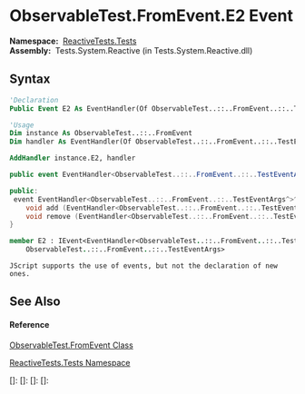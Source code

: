 # ObservableTest.FromEvent.E2 Event

**Namespace:**  [ReactiveTests.Tests](ReactiveTests.Tests\ReactiveTests.Tests.md)  
**Assembly:**  Tests.System.Reactive (in Tests.System.Reactive.dll)

## Syntax

```vb
'Declaration
Public Event E2 As EventHandler(Of ObservableTest..::..FromEvent..::..TestEventArgs)
```

```vb
'Usage
Dim instance As ObservableTest..::..FromEvent
Dim handler As EventHandler(Of ObservableTest..::..FromEvent..::..TestEventArgs)

AddHandler instance.E2, handler
```

```csharp
public event EventHandler<ObservableTest..::..FromEvent..::..TestEventArgs> E2
```

```c++
public:
 event EventHandler<ObservableTest..::..FromEvent..::..TestEventArgs^>^ E2 {
    void add (EventHandler<ObservableTest..::..FromEvent..::..TestEventArgs^>^ value);
    void remove (EventHandler<ObservableTest..::..FromEvent..::..TestEventArgs^>^ value);
}
```

```fsharp
member E2 : IEvent<EventHandler<ObservableTest..::..FromEvent..::..TestEventArgs>,
    ObservableTest..::..FromEvent..::..TestEventArgs>
```

```jscript
JScript supports the use of events, but not the declaration of new ones.
```

## See Also

#### Reference

[ObservableTest.FromEvent Class](ObservableTest.FromEvent\ObservableTest.FromEvent.md)

[ReactiveTests.Tests Namespace](ReactiveTests.Tests\ReactiveTests.Tests.md)

[]: 
[]: 
[]: 
[]: 